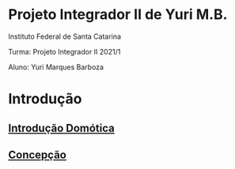 # Projeto Integrador II de Yuri M.B.

Instituto Federal de Santa Catarina

Turma: Projeto Integrador II 2021/1

Aluno: Yuri Marques Barboza

# Introdução

## [Introdução Domótica](https://github.com/Yuri-m-b/Projeto-Integrador-2-Yuri.B/blob/main/Introdu%C3%A7%C3%A3o.md)

## [Concepção](https://github.com/Yuri-m-b/Projeto-Integrador-2-Yuri.B/blob/main/Concep%C3%A7%C3%A3o.md)
